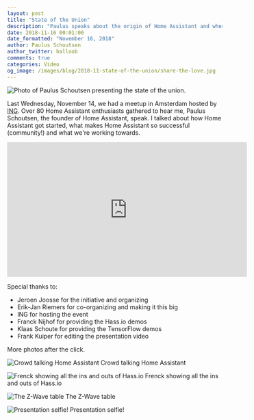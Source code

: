 ```yaml
---
layout: post
title: "State of the Union"
description: "Paulus speaks about the origin of Home Assistant and where we're heading."
date: 2018-11-16 00:01:00
date_formatted: "November 16, 2018"
author: Paulus Schoutsen
author_twitter: balloob
comments: true
categories: Video
og_image: /images/blog/2018-11-state-of-the-union/share-the-love.jpg
---
```


<p class='img'>
  <img src='/images/blog/2018-11-state-of-the-union/share-the-love.jpg' alt='Photo of Paulus Schoutsen presenting the state of the union.'>
</p>

Last Wednesday, November 14, we had a meetup in Amsterdam hosted by <a href='https://www.ing.nl'>ING</a>. Over 80 Home Assistant enthusiasts gathered to hear me, Paulus Schoutsen, the founder of Home Assistant, speak. I talked about how Home Assistant got started, what makes Home Assistant so successful (community!) and what we're working towards.

<div class='videoWrapper'>
<iframe width="560" height="315" src="https://www.youtube.com/embed/egcOCWIh9jQ" frameborder="0" allowfullscreen></iframe>
</div>

Special thanks to:

 - Jeroen Joosse for the initiative and organizing
 - Erik-Jan Riemers for co-organizing and making it this big
 - ING for hosting the event
 - Franck Nijhof for providing the Hass.io demos
 - Klaas Schoute for providing the TensorFlow demos
 - Frank Kuiper for editing the presentation video

More photos after the click.

<!--more-->

<p class='img'>
  <img src='/images/blog/2018-11-state-of-the-union/chatter.jpg' alt='Crowd talking Home Assistant'>
  Crowd talking Home Assistant
</p>

<p class='img'>
  <img src='/images/blog/2018-11-state-of-the-union/frenck-hassio.jpg' alt='Frenck showing all the ins and outs of Hass.io'>
  Frenck showing all the ins and outs of Hass.io
</p>

<p class='img'>
  <img src='/images/blog/2018-11-state-of-the-union/zwave-table.jpg' alt='The Z-Wave table'>
  The Z-Wave table
</p>

<p class='img'>
  <img src='/images/blog/2018-11-state-of-the-union/presentation-selfie.jpg' alt='Presentation selfie!'>
  Presentation selfie!
</p>
